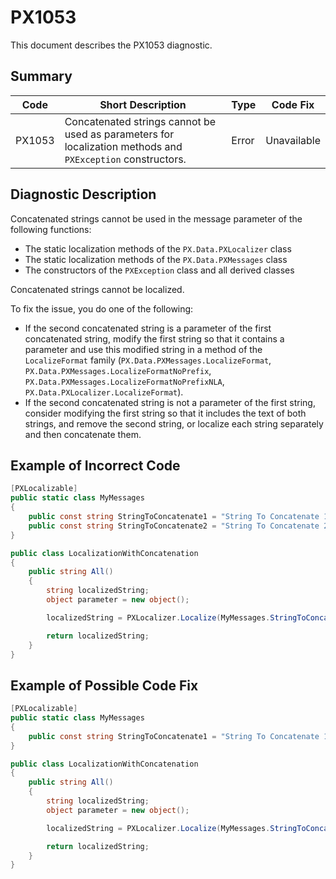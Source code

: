 # PX1053
This document describes the PX1053 diagnostic.

## Summary

| Code   | Short Description                                                                                          | Type  | Code Fix    | 
| ------ | ---------------------------------------------------------------------------------------------------------- | ----- | ----------- | 
| PX1053 | Concatenated strings cannot be used as parameters for localization methods and `PXException` constructors. | Error | Unavailable |

## Diagnostic Description
Concatenated strings cannot be used in the message parameter of the following functions:

 - The static localization methods of the `PX.Data.PXLocalizer` class
 - The static localization methods of the `PX.Data.PXMessages` class
 - The constructors of the `PXException` class and all derived classes

Concatenated strings cannot be localized.

To fix the issue, you do one of the following:
 - If the second concatenated string is a parameter of the first concatenated string, modify the first string so that it contains a parameter and use this modified string in a method of the `LocalizeFormat` family (`PX.Data.PXMessages.LocalizeFormat`, `PX.Data.PXMessages.LocalizeFormatNoPrefix`, `PX.Data.PXMessages.LocalizeFormatNoPrefixNLA`, `PX.Data.PXLocalizer.LocalizeFormat`).
 - If the second concatenated string is not a parameter of the first string, consider modifying the first string so that it includes the text of both strings, and remove the second string, or localize each string separately and then concatenate them.

## Example of Incorrect Code

```C#
[PXLocalizable]
public static class MyMessages
{
    public const string StringToConcatenate1 = "String To Concatenate 1.";
    public const string StringToConcatenate2 = "String To Concatenate 2.";
}

public class LocalizationWithConcatenation
{
    public string All()
    {
        string localizedString;
        object parameter = new object();

        localizedString = PXLocalizer.Localize(MyMessages.StringToConcatenate1 + MyMessages.StringToConcatenate2); // The PX1053 error is displayed for this line.

        return localizedString;
    }
}
```

## Example of Possible Code Fix

```C#
[PXLocalizable]
public static class MyMessages
{
    public const string StringToConcatenate1 = "String To Concatenate 1. String To Concatenate 2.";
}

public class LocalizationWithConcatenation
{
    public string All()
    {
        string localizedString;
        object parameter = new object();

        localizedString = PXLocalizer.Localize(MyMessages.StringToConcatenate1);

        return localizedString;
    }
}
```